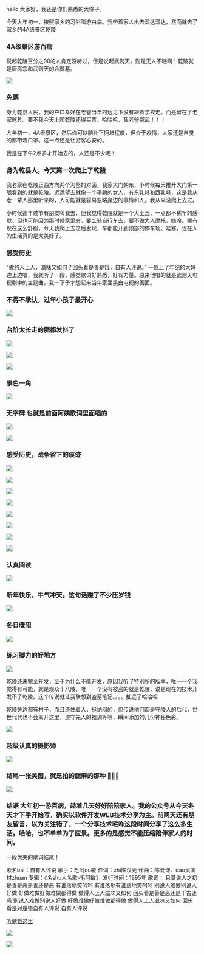 

hello 大家好，我还是你们熟悉的大粽子。

今天大年初一，按照家乡的习俗叫游白病。我带着家人出去溜达溜达，然而就去了家乡的4A级景区乾陵

### 4A级景区游百病

说起乾陵百分之90的人肯定没听过，但是说起武则天，则是无人不晓啊！乾陵就是唐高宗和武则天的合葬墓。

![](https://gitee.com/stivepeim/img4mk/raw/master/20210212211219.png)

### 免票

身为乾县人民，我的户口幸好在老爸当年的远见下没有跟着学校走，而是留在了老家乾县。要不我今天上爬乾陵还得买票。哈哈哈，我老爸威武！！！

大年初一，4A级景区，然后你可以脑补下拥堵程度，但介于疫情，大家还是自觉的都带着口罩。这一点还是让游客心安的。

我是在下午2点多才开始去的，人还是不少呢！

### 身为乾县人，今天第一次爬上了乾陵

我老家在乾陵正西方向两个沟壑的对面，我家大门朝东，小时候每天推开大门第一眼看到的就是乾陵。远远望去就像一个平躺的女人，有东乳峰和西乳峰，这是我从老一辈人那里听来的，人可能就是容易忽略身边的事情和人。我从来没爬上去过。

小时候逢年过节有朋友叫我去，但我觉得乾陵就是一个大土丘，一点都不稀罕的感觉。但也可能因为那时候家里穷，要么骑自行车去，要不做大人摩托，嫌冷。哪有现在这么舒服，今天我爬上去之后发现，车都能开到顶部的停车场。哇塞，现在人的生活真的是太美好了。

### 感受历史

“做的人上人，滋味又如何？回头看是善是饿，自有人评说。” 一位上了年纪的大妈边上边唱，我就听了一段，感觉歌词好熟悉，好有力量。原来他唱的就是武则天电视剧中的主题曲，我一下子才想起来当年家里黑白电视的画面。

### 不得不承认，过年小孩子最开心

![](https://gitee.com/stivepeim/img4mk/raw/master/20210212213037.jpg)

### 台阶太长走的腿都发抖了

![](https://gitee.com/stivepeim/img4mk/raw/master/20210212212917.jpg)

![](https://gitee.com/stivepeim/img4mk/raw/master/20210212212929.jpg)

![](https://gitee.com/stivepeim/img4mk/raw/master/20210212213020.jpg)

### 景色一角

![](https://gitee.com/stivepeim/img4mk/raw/master/20210212213021.jpg)

### 无字碑 也就是前面阿姨歌词里面唱的

![](https://gitee.com/stivepeim/img4mk/raw/master/20210212213023.jpg)

![](https://gitee.com/stivepeim/img4mk/raw/master/20210212213024.jpg)

### 感受历史，战争留下的痕迹

![](https://gitee.com/stivepeim/img4mk/raw/master/20210212213022.jpg)

![](https://gitee.com/stivepeim/img4mk/raw/master/20210212213025.jpg)

![](https://gitee.com/stivepeim/img4mk/raw/master/20210212213030.jpg)

![](https://gitee.com/stivepeim/img4mk/raw/master/20210212213031.jpg)

![](https://gitee.com/stivepeim/img4mk/raw/master/20210212213033.jpg)

![](https://gitee.com/stivepeim/img4mk/raw/master/20210212213032.jpg)

![](https://gitee.com/stivepeim/img4mk/raw/master/20210212213034.jpg)

![](https://gitee.com/stivepeim/img4mk/raw/master/20210212213035.jpg)

### 认真阅读

![](https://gitee.com/stivepeim/img4mk/raw/master/20210212213036.jpg)

### 新年快乐，牛气冲天。这句话赚了不少压岁钱

![](https://gitee.com/stivepeim/img4mk/raw/master/20210212213029.jpg)

### 冬日暖阳

![](https://gitee.com/stivepeim/img4mk/raw/master/20210212213028.jpg)

### 练习脚力的好地方

![](https://gitee.com/stivepeim/img4mk/raw/master/20210212213027.jpg)

乾陵还未完全开发，至于为什么不能开发，原因我听了特别多的版本，唯一一个我觉得有可能，就是观众十八陵，唯一一个没有被盗的就是乾陵，说是现在的技术开发不了乾陵。这个传说就让我联想到盗墓笔记。。。。扯远了哈哈哈

乾陵旁边都有村子，而且还住着人，挺纳闷的，但传说他们都是守陵人的后代，世世代代也不会离开这里，遵守先人的祖训等等，瞬间添加的几份神秘色彩。

![](https://gitee.com/stivepeim/img4mk/raw/master/20210212214350.jpg)

### 超级认真的摄影师

![](https://gitee.com/stivepeim/img4mk/raw/master/20210212213026.jpg)

### 结尾一张美图，就是拍的腿麻的那种 🤦‍♂️😁

![](https://gitee.com/stivepeim/img4mk/raw/master/20210212214351.jpg)

### 结语 大年初一游百病，趁着几天好好陪陪家人。我的公众号从今天冬天才下手开始写，确实以软件开发WEB技术分享为主。前两天还有朋友留言，以为关注错了，一个分享技术宅咋这段时间分享了这么多生活。哈哈，也不单单为了应景。更多的是感觉不能压缩陪伴家人的时间。

一段优美的歌词结尾！

歌名bai：自有人评说
歌手：毛阿du敏
作词：zhi陈汉元
作曲：陈爱谦、dao吴国材zhuan
专辑：《名shu人名歌-毛阿敏》
发行时间：1995年
歌词：
且莫说人之初
是善是恶是善还是恶
有谁落地笑呵呵
有谁落地有谁落地笑呵呵
别说人难做别说人好做
好做难做好做难做都得做
做得人上人滋味又如何
回头看是善是恶还是千古迷惑
别说人难做别说人好做
好做难做好做难做都得做
做得人上人滋味又如何
回头看是对是错自有人评说
自有人评说

[听歌戳这里](http://bd.kuwo.cn/play_detail/4373415?from=baidu)

![](https://gitee.com/stivepeim/img4mk/raw/master/20210208210917.jpg)

![](https://gitee.com/stivepeim/img4mk/raw/master/20201226230441.gif)